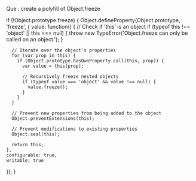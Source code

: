 Que : create a polyfill of  Object.freeze


if (!Object.prototype.freeze) {
  Object.defineProperty(Object.prototype, 'freeze', {
    value: function() {
      // Check if 'this' is an object
      if (typeof this !== 'object' || this === null) {
        throw new TypeError('Object.freeze can only be called on an object.');
      }

      // Iterate over the object's properties
      for (var prop in this) {
        if (Object.prototype.hasOwnProperty.call(this, prop)) {
          var value = this[prop];

          // Recursively freeze nested objects
          if (typeof value === 'object' && value !== null) {
            value.freeze();
          }
        }
      }

      // Prevent new properties from being added to the object
      Object.preventExtensions(this);

      // Prevent modifications to existing properties
      Object.seal(this);

      return this;
    },
    configurable: true,
    writable: true
  });
}
